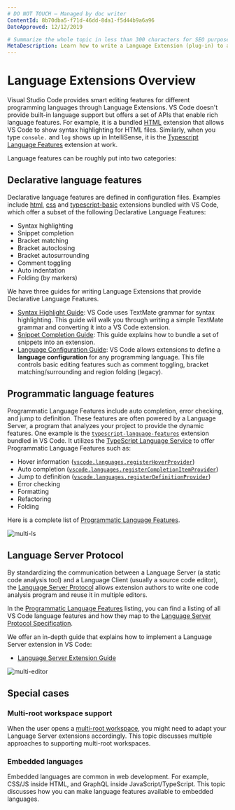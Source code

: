 ```yaml
---
# DO NOT TOUCH — Managed by doc writer
ContentId: 8b70dba5-f71d-46dd-8da1-f5d44b9a6a96
DateApproved: 12/12/2019

# Summarize the whole topic in less than 300 characters for SEO purpose
MetaDescription: Learn how to write a Language Extension (plug-in) to add support for a programming language in Visual Studio Code.
---
```


# Language Extensions Overview

Visual Studio Code provides smart editing features for different programming languages through Language Extensions. VS Code doesn't provide built-in language support but offers a set of APIs that enable rich language features. For example, it is a bundled [HTML](https://github.com/Microsoft/vscode/tree/master/extensions/html) extension that allows VS Code to show syntax highlighting for HTML files. Similarly, when you type `console.` and `log` shows up in IntelliSense, it is the [Typescript Language Features](https://github.com/Microsoft/vscode/tree/master/extensions/typescript-language-features) extension at work.

Language features can be roughly put into two categories:

## Declarative language features

Declarative language features are defined in configuration files. Examples include [html](https://github.com/Microsoft/vscode/tree/master/extensions/html), [css](https://github.com/Microsoft/vscode/tree/master/extensions/css) and [typescript-basic](https://github.com/Microsoft/vscode/tree/master/extensions/typescript-basics) extensions bundled with VS Code, which offer a subset of the following Declarative Language Features:

- Syntax highlighting
- Snippet completion
- Bracket matching
- Bracket autoclosing
- Bracket autosurrounding
- Comment toggling
- Auto indentation
- Folding (by markers)

We have three guides for writing Language Extensions that provide Declarative Language Features.

- [Syntax Highlight Guide](/api/language-extensions/syntax-highlight-guide): VS Code uses TextMate grammar for syntax highlighting. This guide will walk you through writing a simple TextMate grammar and converting it into a VS Code extension.
- [Snippet Completion Guide](/api/language-extensions/snippet-guide): This guide explains how to bundle a set of snippets into an extension.
- [Language Configuration Guide](/api/language-extensions/language-configuration-guide): VS Code allows extensions to define a **language configuration** for any programming language. This file controls basic editing features such as comment toggling, bracket matching/surrounding and region folding (legacy).

## Programmatic language features

Programmatic Language Features include auto completion, error checking, and jump to definition. These features are often powered by a Language Server, a program that analyzes your project to provide the dynamic features.
One example is the [`typescript-language-features`](https://github.com/Microsoft/vscode/tree/master/extensions/typescript-language-features) extension bundled in VS Code. It utilizes the [TypeScript Language Service](https://github.com/Microsoft/TypeScript/wiki/Using-the-Language-Service-API) to offer Programmatic Language Features such as:

- Hover information ([`vscode.languages.registerHoverProvider`](/api/references/vscode-api#languages.registerHoverProvider))
- Auto completion ([`vscode.languages.registerCompletionItemProvider`](/api/references/vscode-api#languages.registerCompletionItemProvider))
- Jump to definition ([`vscode.languages.registerDefinitionProvider`](/api/references/vscode-api#languages.registerDefinitionProvider))
- Error checking
- Formatting
- Refactoring
- Folding

Here is a complete list of [Programmatic Language Features](/api/language-extensions/programmatic-language-features).

![multi-ls](images/overview/multi-ls.png)

## Language Server Protocol

By standardizing the communication between a Language Server (a static code analysis tool) and a Language Client (usually a source code editor), the [Language Server Protocol](https://microsoft.github.io/language-server-protocol/) allows extension authors to write one code analysis program and reuse it in multiple editors.

In the [Programmatic Language Features](/api/language-extensions/programmatic-language-features) listing, you can find a listing of all VS Code language features and how they map to the [Language Server Protocol Specification](https://microsoft.github.io/language-server-protocol/specification).

We offer an in-depth guide that explains how to implement a Language Server extension in VS Code:

- [Language Server Extension Guide](/api/language-extensions/language-server-extension-guide)

![multi-editor](images/overview/multi-editor.png)

## Special cases

### Multi-root workspace support

When the user opens a [multi-root workspace](/docs/editor/multi-root-workspaces), you might need to adapt your Language Server extensions accordingly. This topic discusses multiple approaches to supporting multi-root workspaces.

### Embedded languages

Embedded languages are common in web development. For example, CSS/JS inside HTML, and GraphQL inside JavaScript/TypeScript. This topic discusses how you can make language features available to embedded languages.
